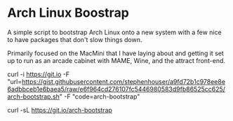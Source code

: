# Arch Linux Boostrap

A simple script to bootstrap Arch Linux onto a new system with a few nice to have packages that don't slow things down.

Primarily focused on the MacMini that I have laying about and getting it set up to run as an arcade cabinet with MAME, Wine, and the attract front-end.


curl -i https://git.io -F "url=https://gist.githubusercontent.com/stephenhouser/a9fd72b1c978ee8e6adbbceb1e6baea5/raw/e6f964cd276107fc5446980583d9fb86525cc625/arch-bootstrap.sh" -F "code=arch-bootstrap"

curl -sL https://git.io/arch-bootstrap